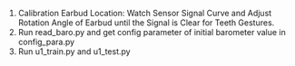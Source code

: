 1. Calibration Earbud Location: Watch Sensor Signal Curve and Adjust Rotation Angle of Earbud until the Signal is Clear for Teeth Gestures.
2. Run read_baro.py and get config parameter of initial barometer value in config_para.py
3. Run u1_train.py and u1_test.py